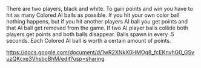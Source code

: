 There are two players, black and white. To gain points and win you have to hit as many Colored AI balls as possible. If you hit your own color ball nothing happens, but if you hit another players AI ball you get points and that AI ball get removed from the game. If two AI player balls collide both players get points and both balls disappear. Balls spawn in every .5 seconds. Each Colored AI ball is worth a certain amount of points.



https://docs.google.com/document/d/1wR2XNkX0HMOq8_fcEKnvhG0_GSvuzQKcxe3VhsbcBhM/edit?usp=sharing